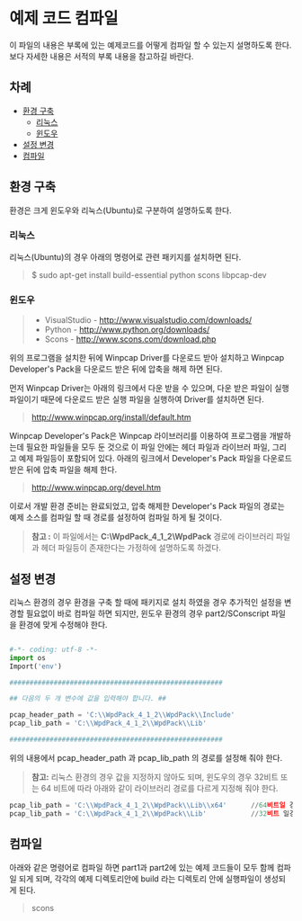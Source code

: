 예제 코드 컴파일
==============

이 파일의 내용은 부록에 있는 예제코드를 어떻게 컴파일 할 수 있는지 설명하도록 한다. 보다 자세한 내용은 서적의 부록 내용을 참고하길 바란다.

<!-- TOC Start -->
## 차례

* [환경 구축](#환경-구축)
  * [리눅스](#리눅스)
  * [윈도우](#윈도우)
* [설정 변경](#설정-변경)
* [컴파일](#컴파일)

<!-- TOC End -->

## 환경 구축
환경은 크게 윈도우와 리눅스(Ubuntu)로 구분하여 설명하도록 한다.

### 리눅스

리눅스(Ubuntu)의 경우 아래의 명령어로 관련 패키지를 설치하면 된다.

> $ sudo apt-get install build-essential python scons libpcap-dev

### 윈도우

> - VisualStudio - http://www.visualstudio.com/downloads/
> - Python - http://www.python.org/downloads/ 
> - Scons - http://www.scons.com/download.php

위의 프로그램을 설치한 뒤에 Winpcap Driver를 다운로드 받아 설치하고 Winpcap Developer's Pack을 다운로드 받은 뒤에 압축을 해제 하면 된다. 

먼저 Winpcap Driver는 아래의 링크에서 다운 받을 수 있으며, 다운 받은 파일이 실행 파일이기 때문에 다운로드 받은 실행 파일을 실행하여 Driver를 설치하면 된다.


> http://www.winpcap.org/install/default.htm

Winpcap Developer's Pack은 Winpcap 라이브러리를 이용하여 프로그램을 개발하는데 필요한 파일들을 모두 둔 것으로 이 파일 안에는 헤더 파일과 라이브러 파일, 그리고 예제 파일등이 포함되어 있다. 아래의 링크에서 Developer's Pack 파일을 다운로드 받은 뒤에 압축 파일을 해제 한다. 

> http://www.winpcap.org/devel.htm

이로서 개발 환경 준비는 완료되었고, 압축 해제한 Developer's Pack 파일의 경로는 예제 소스를 컴파일 할 때 경로를 설정하여 컴파일 하게 될 것이다. 

> **참고 :**  이 파일에서는 **C:\WpdPack_4_1_2\WpdPack** 경로에 라이브러리 파일과 헤더 파일등이 존재한다는 가정하에 설명하도록 하겠다.


## 설정 변경
리눅스 환경의 경우 환경을 구축 할 때에 패키지로 설치 하였을 경우 추가적인 설정을 변경할 필요없이 바로 컴파일 하면 되지만, 윈도우 환경의 경우 part2/SConscript 파일을 환경에 맞게 수정해야 한다.

```python

#-*- coding: utf-8 -*-
import os
Import('env')

#####################################################

## 다음의 두 개 변수에 값을 입력해야 합니다. ##

pcap_header_path = 'C:\\WpdPack_4_1_2\\WpdPack\\Include'
pcap_lib_path = 'C:\\WpdPack_4_1_2\\WpdPack\\Lib'

#####################################################
```

위의 내용에서 pcap_header_path 과 pcap_lib_path  의 경로를 설정해 줘야 한다.


> **참고:** 
> 리눅스 환경의 경우 값을 지정하지 않아도 되며, 윈도우의 경우 32비트 또는 64 비트에 따라 아래와 같이 라이브러리 경로를 다르게 지정해 줘야 한다. 

```python 
pcap_lib_path = 'C:\\WpdPack_4_1_2\\WpdPack\\Lib\\x64'		//64비트일 경우
pcap_lib_path = 'C:\\WpdPack_4_1_2\\WpdPack\\Lib'			//32비트 일경우

```

## 컴파일

아래와 같은 명령어로 컴파일 하면 part1과 part2에 있는 예제 코드들이 모두 함께 컴파일 되게 되며, 각각의 예제 디렉토리안에 build 라는 디렉토리 안에 실행파일이 생성되게 된다.

> scons
